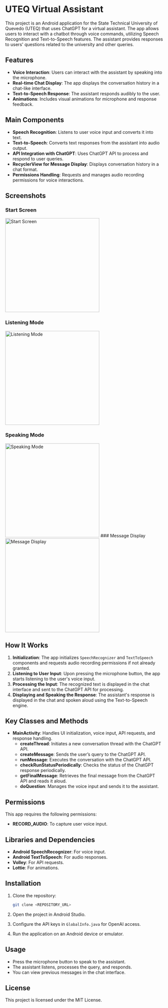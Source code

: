 
# UTEQ Virtual Assistant

This project is an Android application for the State Technical University of Quevedo (UTEQ) that uses ChatGPT for a virtual assistant. The app allows users to interact with a chatbot through voice commands, utilizing Speech Recognition and Text-to-Speech features. The assistant provides responses to users' questions related to the university and other queries.

## Features

- **Voice Interaction**: Users can interact with the assistant by speaking into the microphone.
- **Real-time Chat Display**: The app displays the conversation history in a chat-like interface.
- **Text-to-Speech Response**: The assistant responds audibly to the user.
- **Animations**: Includes visual animations for microphone and response feedback.

## Main Components

- **Speech Recognition**: Listens to user voice input and converts it into text.
- **Text-to-Speech**: Converts text responses from the assistant into audio output.
- **API Integration with ChatGPT**: Uses ChatGPT API to process and respond to user queries.
- **RecyclerView for Message Display**: Displays conversation history in a chat format.
- **Permissions Handling**: Requests and manages audio recording permissions for voice interactions.

## Screenshots
### Start Screen
<img src="Start.jpg" alt="Start Screen" width="300"/>

### Listening Mode
<img src="listening.jpg" alt="Listening Mode" width="300"/>

### Speaking Mode
<img src="speaking.jpg" alt="Speaking Mode" width="300"/>
### Message Display
<img src="Messages.jpg" alt="Message Display" width="300"/>




## How It Works

1. **Initialization**: The app initializes `SpeechRecognizer` and `TextToSpeech` components and requests audio recording permissions if not already granted.
2. **Listening to User Input**: Upon pressing the microphone button, the app starts listening to the user's voice input.
3. **Processing the Input**: The recognized text is displayed in the chat interface and sent to the ChatGPT API for processing.
4. **Displaying and Speaking the Response**: The assistant's response is displayed in the chat and spoken aloud using the Text-to-Speech engine.

## Key Classes and Methods

- **MainActivity**: Handles UI initialization, voice input, API requests, and response handling.
    - **createThread**: Initiates a new conversation thread with the ChatGPT API.
    - **createMessage**: Sends the user’s query to the ChatGPT API.
    - **runMessage**: Executes the conversation with the ChatGPT API.
    - **checkRunStatusPeriodically**: Checks the status of the ChatGPT response periodically.
    - **getFinalMessage**: Retrieves the final message from the ChatGPT API and reads it aloud.
    - **doQuestion**: Manages the voice input and sends it to the assistant.

## Permissions

This app requires the following permissions:
- **RECORD_AUDIO**: To capture user voice input.

## Libraries and Dependencies

- **Android SpeechRecognizer**: For voice input.
- **Android TextToSpeech**: For audio responses.
- **Volley**: For API requests.
- **Lottie**: For animations.

## Installation

1. Clone the repository:
   ```bash
   git clone <REPOSITORY_URL>
   ```

2. Open the project in Android Studio.

3. Configure the API keys in `GlobalInfo.java` for OpenAI access.

4. Run the application on an Android device or emulator.

## Usage

- Press the microphone button to speak to the assistant.
- The assistant listens, processes the query, and responds.
- You can view previous messages in the chat interface.

## License

This project is licensed under the MIT License.
